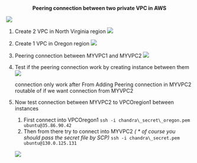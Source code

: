 <center><b>Peering connection between two private VPC in AWS</b></center>

![](https://i.imgur.com/rvt4v74.png)

1. Create 2 VPC in North Virginia region
![](https://i.imgur.com/O1czRtl.png)

2. Create 1 VPC in Oregon region
![](https://i.imgur.com/LRhyOxc.png)

3. Peering connection between MYVPC1 and MYVPC2
![](https://i.imgur.com/TWLFPDk.png)

4. Test if the peering connection work by creating instance between them
![](https://i.imgur.com/ObOO5AW.png)

    connection only work after
    From Adding Peering connection in MYVPC2 routable of if we want connection from MYVPC2

5. Now test connection between MYVPC2 to VPCOregion1 between instances 
   1. First connect into VPCOregon1
      ```ssh -i chandra\_secret\_oregon.pem ubuntu@35.86.90.42```
   2. Then from there try to connect into MYVPC2 *( \* of course you should pass the secret file by SCP)*
      ```ssh -i chandra\_secret.pem ubuntu@130.0.125.131```
      
    ![](https://i.imgur.com/l32Voun.png)


